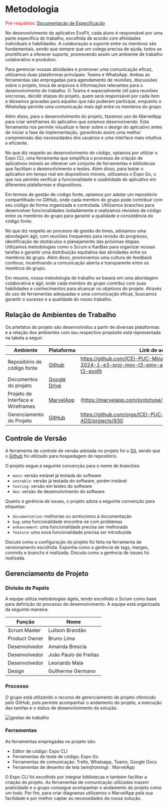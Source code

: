 
# Metodologia

<span style="color:red">Pré-requisitos: <a href="2-Especificação do Projeto.md"> Documentação de Especificação</a></span>

No desenvolvimento do aplicativo EvoFit, cada aluno é responsável por uma parte específica do trabalho, escolhida de acordo com afinidades individuais e habilidades. A colaboração e suporte entre os membros são fundamentais, sendo que sempre que um colega precisa de ajuda, todos se prontificam a oferecer suporte, promovendo assim um ambiente de trabalho colaborativo e produtivo.

Para gerenciar nossas atividades e promover uma comunicação eficaz, utilizamos duas plataformas principais: Teams e WhatsApp. Ambas as ferramentas são empregadas para agendamento de reuniões, discussões sobre o projeto, troca de arquivos e informações relevantes para o desenvolvimento do trabalho. O Teams é especialmente útil para reuniões síncronas, decidir etapas do projeto, quem será responsável por cada item e deixamos gravadas para aqueles que não puderam participar, enquanto o WhatsApp permite uma comunicação mais ágil entre os membros do grupo.

Além disso, para o desenvolvimento do projeto, fazemos uso do MarvelApp para criar wireframes do aplicativo que estamos desenvolvendo. Esta ferramenta nos permite visualizar e iterar sobre o design do aplicativo antes de iniciar a fase de implementação, garantindo assim uma melhor compreensão das necessidades dos usuários e uma interface mais intuitiva e eficiente.

No que diz respeito ao desenvolvimento do código, optamos por utilizar o Expo CLI, uma ferramenta que simplifica o processo de criação de aplicativos móveis ao oferecer um conjunto de ferramentas e bibliotecas que facilitam o desenvolvimento e testes. Além disso, para testar o aplicativo em tempo real em dispositivos móveis, utilizamos o Expo Go, o que nos permite verificar a funcionalidade e usabilidade do aplicativo em diferentes plataformas e dispositivos.

Em termos de gestão de código fonte, optamos por adotar um repositório compartilhado no GitHub, onde cada membro do grupo pode contribuir com seu código de forma organizada e controlada. Utilizamos branches para desenvolver funcionalidades isoladamente e realizamos revisões de código entre os membros do grupo para garantir a qualidade e consistência do código fonte.

No que diz respeito ao processo de gestão de times, adotamos uma abordagem ágil, com reuniões frequentes para revisão do progresso, identificação de obstáculos e planejamento das próximas etapas. Utilizamos metodologias como o Scrum e KanBan para organizar nossas tarefas e garantir uma distribuição equitativa das atividades entre os membros do grupo. Além disso, promovemos uma cultura de feedback contínuo, incentivando a comunicação aberta e transparente entre os membros do grupo.

Em resumo, nossa metodologia de trabalho se baseia em uma abordagem colaborativa e ágil, onde cada membro do grupo contribui com suas habilidades e conhecimentos para alcançar os objetivos do projeto. Através do uso de ferramentas adequadas e uma comunicação eficaz, buscamos garantir o sucesso e a qualidade do nosso trabalho.

## Relação de Ambientes de Trabalho

Os artefatos do projeto são desenvolvidos a partir de diversas plataformas e a relação dos ambientes com seu respectivo propósito está representada na tabela a seguir:

| Ambiente  | Plataforma | Link de acesso |
| ------------- | ------------- | ------------- |
| Repositório de código fonte  | [Github](https://github.com/)  | https://github.com/ICEI-PUC-Minas-PMV-ADS/pmv-ads-2024-1-e3-proj-mov-t3-pmv-ads-2023-1-e3-proj-mov-t3-evofit
| Documentos do projeto  | [Google Drive](https://drive.google.com)  | |
| Projeto de Interface e  Wireframes  | [MarvelApp](https://marvelapp.com/)  | (https://marvelapp.com/prototype/10addg24/screen/94215564) |
| Gerenciamento do Projeto  | [GitHub](https://github.com/)  | https://github.com/orgs/ICEI-PUC-Minas-PMV-ADS/projects/930 |



## Controle de Versão

A ferramenta de controle de versão adotada no projeto foi o
[Git](https://git-scm.com/), sendo que o [Github](https://github.com)
foi utilizado para hospedagem do repositório.

O projeto segue a seguinte convenção para o nome de branches:

- `main`: versão estável já testada do software
- `unstable`: versão já testada do software, porém instável
- `testing`: versão em testes do software
- `dev`: versão de desenvolvimento do software

Quanto à gerência de issues, o projeto adota a seguinte convenção para
etiquetas:

- `documentation`: melhorias ou acréscimos à documentação
- `bug`: uma funcionalidade encontra-se com problemas
- `enhancement`: uma funcionalidade precisa ser melhorada
- `feature`: uma nova funcionalidade precisa ser introduzida

Discuta como a configuração do projeto foi feita na ferramenta de versionamento escolhida. Exponha como a gerência de tags, merges, commits e branchs é realizada. Discuta como a gerência de issues foi realizada.


## Gerenciamento de Projeto

### Divisão de Papéis

 A equipe utiliza metodologias ágeis, tendo escolhido o Scrum como base para definição do processo de desenvolvimento. A equipe está organizada da seguinte maneira:

| Função  | Nome |
| ------------- | ------------- |
| Scrum Master  | Luilson Brandão  |
| Product Owner  | Bruno Lima  |
| Desenvolvedor  | Amanda Brescia  |
| Desenvolvedor  |  João Paulo de Freitas |
| Desenvolvedor  | Leonardo Maia  |
| Design | Guilherme Germano  |


### Processo

O grupo está utilizando o recurso de gerenciamento de projeto oferecido pelo GitHub, pois permite acompanhar o andamento do projeto, a execução das tarefas e o status de desenvolvimento da solução.

![gestao de trabalho ](https://github.com/ICEI-PUC-Minas-PMV-ADS/pmv-ads-2024-1-e3-proj-mov-t3-pmv-ads-2023-1-e3-proj-mov-t3-evofit/assets/121675519/5abc9e61-1c5c-4da7-82a0-4a9edac758dc)


### Ferramentas

As ferramentas empregadas no projeto são:

- Editor de código: Expo CLI
- Ferramentas de teste de código: Expo Go
- Ferramentas de comunicação: Trello, Whatsapp, Teams, Google Docs
- Ferramentas de desenho de tela (_wireframing_) : MarvelApp



 O Expo CLI foi escolhido por integrar bibliotecas e também facilitar a criação do projeto. As ferramentas de comunicação utilizadas trazem praticidade e o grupo consegue acompanhar o andamento do projeto como um todo. Por fim, para criar diagramas utilizamos o MarvelApp pela sua facilidade e por melhor captar as necessidades da nossa solução.
